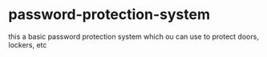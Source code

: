 # password-protection-system
this a basic password protection system which ou can use to protect doors, lockers, etc
